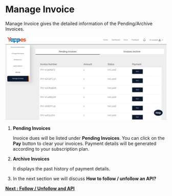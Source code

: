 Manage Invoice
==============

Manage Invoice gives the detailed information of the Pending/Archive
Invoices.

![](images/account/manage_invoices_view_07.png)

1.  **Pending Invoices**

    Invoice dues will be listed under **Pending Invoices**. You can click
    on the **Pay** button to clear your invoices. Payment details will be
    generated according to your subscription plan.

2.  **Archive Invoices**

    It displays the past history of payment details.

3.  In the next section we will discuss **How to follow / unfollow an API?**
    
[**Next : Follow / Unfollow and API**](follow_unfollow_api.md)
